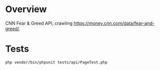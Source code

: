 # Overview
CNN Fear & Greed API, crawling https://money.cnn.com/data/fear-and-greed/.

# Tests

```
php vendor/bin/phpunit tests/api/PageTest.php
```